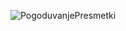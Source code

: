 ![PogoduvanjePresmetki](https://user-images.githubusercontent.com/92383587/214118120-4abae8af-4f39-4baf-b7cd-d83226208230.jpg)
